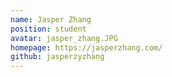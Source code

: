 ```yaml
---
name: Jasper Zhang
position: student
avatar: jasper_zhang.JPG
homepage: https://jasperzhang.com/
github: jasperzyzhang
---
```


